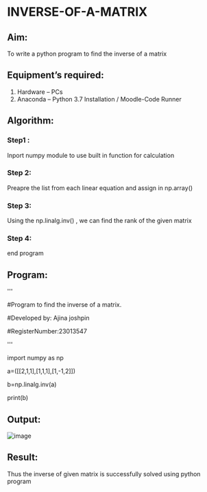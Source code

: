 # INVERSE-OF-A-MATRIX
## Aim:
To write a python program to find the inverse of a matrix
## Equipment’s required:
1. 	Hardware – PCs
2. 	Anaconda – Python 3.7 Installation / Moodle-Code Runner
## Algorithm:
### Step1 : 
Inport numpy module to use built in function for calculation
### Step 2: 
Preapre the list from each linear equation and assign in np.array()
### Step 3: 
Using the np.linalg.inv() , we can find the rank of the given matrix
### Step 4: 
end program
## Program:
'''

#Program to find the inverse of a matrix.

#Developed by: Ajina joshpin

#RegisterNumber:23013547

'''

import numpy as np

a=([[2,1,1],[1,1,1],[1,-1,2]])

b=np.linalg.inv(a)

print(b)

## Output:
![image](https://github.com/ajinajoshpin/INVERSE-OF-A-MATRIX/assets/148514578/bc4c3a2e-963c-400d-bb04-64a08c4df892)

## Result:
Thus the inverse of given matrix is successfully solved using python program

